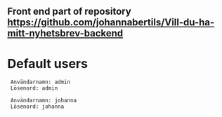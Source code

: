 ##   Front end part of repository https://github.com/johannabertils/Vill-du-ha-mitt-nyhetsbrev-backend 

#  Default users

```Admin
 Användarnamn: admin
 Lösenord: admin
```
```Johanna
 Användarnamn: johanna
 Lösenord: johanna
```

